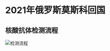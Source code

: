 # 2021年俄罗斯莫斯科回国

## 核酸抗体检测流程
![检测流程](http://www.plantuml.com/plantuml/png/ZLPTJnDR57sVNp7X9lVX9YMtq0Iu3mrNJIgnY04q9hIPJEWWJM3Qj4DCtrgXs0zBGP3HbaYBL5294FnWe0N-YyuvqtdoBxZhmSEXXsbyeEamU-srpbfx7nYCQt9CcvkT4QR38KLKPgDQGWmfySbOEAg58weWJFmJ55qkhpYcoPeYzGv7L6rQkdTpL1ho3SEFJuYtNeXTgFmQbKzHjc0QMTDuZpSo0HMbIhXYs6dZRvpJpTDL_2Q9l-JjhGMKphI-RzQwH3dkt5gWpTExzlmkMixWIeE1_E_tIqDZqiWTmQc5I9NJMjhKUbN76oUWk0zjlmkezjjrl5SbUa5w8ubsydrOhw5K3PqSMUKLaCvmzzsI4v8RgCI__E57qvelfYYgqCO5z5pvV-84rYjOtq9dIRomYJTNKV4moAlozAE38jQ_1bHhRyyyUGRYU3DPHPx-s-pHELsi2AAB1rthE5fU2gYcaJCR5PnDueqipjNGIivQ-zJSFxBgvrObnSYu7vs9o26UdTD7D514cmEzP8Z0Y1Pt4axVd3ViP96Vc8UZSi8P2-O1d9h7mrj-EC4vxtbu3y3vs4EHnwhBo-jifGy6SkdpXMreEZl41OYa3SJ4oeeZ85l_R9VMUZnaeinw3T84F5VAZ-lb3a9itvCf2Cwiry5Hktfi6WKo804LNdxBrlxjzk3CEfIGxmECMnUXItT7nZllAtMEHr4fkFJ4QgoI6uVXWC-455QbqRbuF2pJ2OJfuBgrXSI3mJGePqu81uCFlM8Qs_RpZBN-ePdNyLBDsYaqFnwWqnT1nYWVnLrnmEUWmtjPSS5Bm90G_RtJC16ptTqUuEUk4BS7RZQqc7RS8BS7SYOBn5FHjvJfHwFKYjNbxkuTC8_pC5N1pgJytj6sT6qO6ahDrT1daXe_frG7R9TJH8o61_BaP5XLVeD0ATbvs2kqM20t6rC-7WCMOhmVdcFCR57UNqHmVfGgDS-VThwgnvMu9jrGfY8nAeK6qBu3x7lw9Bfcb2dDvNMG1t6HYmjyW5d4zIezOR2zaTTHqfKsN0y7Z6ikUlqVFLJSXui75vVDip8rwngRclif_7Af4uN3WEB3AeJ_9ws5GKKDjVxf-Ga0)
